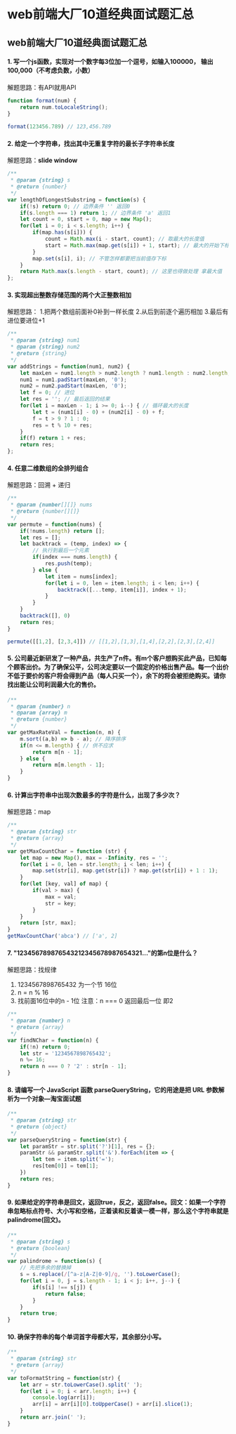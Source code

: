 # web前端大厂10道经典面试题汇总

## web前端大厂10道经典面试题汇总

#### 1. 写一个js函数，实现对一个数字每3位加一个逗号，如输入100000， 输出100,000（不考虑负数，小数）

解题思路：有API就用API
````js
function format(num) {
    return num.toLocaleString();
}
    
format(123456.789) // 123,456.789
````    
#### 2. 给定一个字符串，找出其中无重复字符的最长子字符串长度

解题思路：**slide window**
````js
/**
 * @param {string} s
 * @return {number}
 */
var lengthOfLongestSubstring = function(s) {
    if(!s) return 0; // 边界条件 '' 返回0
    if(s.length === 1) return 1; // 边界条件 'a' 返回1
    let count = 0, start = 0, map = new Map();
    for(let i = 0; i < s.length; i++) {
        if(map.has(s[i])) {
            count = Math.max(i - start, count); // 取最大的长度值
            start = Math.max(map.get(s[i]) + 1, start); // 最大的开始下标
        }
        map.set(s[i], i); // 不管怎样都要把当前值存下标
    }
    return Math.max(s.length - start, count); // 这里也得做处理 拿最大值
};
````
#### 3. 实现超出整数存储范围的两个大正整数相加

解题思路： 
1.把两个数组前面补0补到一样长度 
2.从后到前逐个遍历相加 
3.最后有进位要进位+1
````js
/**
 * @param {string} num1
 * @param {string} num2
 * @return {string}
 */
var addStrings = function(num1, num2) {
    let maxLen = num1.length > num2.length ? num1.length : num2.length;
    num1 = num1.padStart(maxLen, '0');
    num2 = num2.padStart(maxLen, '0');
    let f = 0; // 进位
    let res = ''; // 最后返回的结果
    for(let i = maxLen - 1; i >= 0; i--) { // 循环最大的长度
        let t = (num1[i] - 0) + (num2[i] - 0) + f;
        f = t > 9 ? 1 : 0;
        res = t % 10 + res;
    }
    if(f) return 1 + res;
    return res;
};
````  
#### 4. 任意二维数组的全排列组合
解题思路：回溯 + 递归
````js
/**
 * @param {number[][]} nums
 * @return {number[][]}
 */
var permute = function(nums) {
    if(!nums.length) return [];
    let res = [];
    let backtrack = (temp, index) => {
        // 执行到最后一个元素
        if(index === nums.length) {
            res.push(temp);
        } else {
            let item = nums[index];
            for(let i = 0, len = item.length; i < len; i++) {
                backtrack([...temp, item[i]], index + 1);
            }
        }
    }
    backtrack([], 0)
    return res;
}

permute([[1,2], [2,3,4]]) // [[1,2],[1,3],[1,4],[2,2],[2,3],[2,4]]
````
#### 5. 公司最近新研发了一种产品，共生产了n件。有m个客户想购买此产品，已知每个顾客出价。为了确保公平，公司决定要以一个固定的价格出售产品。每一个出价不低于要价的客户将会得到产品（每人只买一个），余下的将会被拒绝购买。请你找出能让公司利润最大化的售价。

````js
/**
 * @param {number} n
 * @param {array} m
 * @return {number}
 */
var getMaxRateVal = function(n, m) {
    m.sort((a,b) => b - a); // 降序排序
    if(n <= m.length) { // 供不应求
        return m[n - 1];    
    } else {
        return m[m.length - 1];
    }
}
````

#### 6. 计算出字符串中出现次数最多的字符是什么，出现了多少次？
解题思路：map
````js
/**
 * @param {string} str
 * @return {array}
 */
var getMaxCountChar = function (str) {
    let map = new Map(), max = -Infinity, res = '';
    for(let i = 0, len = str.length; i < len; i++) {
        map.set(str[i], map.get(str[i]) ? map.get(str[i]) + 1 : 1);
    }
    for(let [key, val] of map) {
        if(val > max) {
            max = val;
            str = key;
        }
    }
    return [str, max];
}
getMaxCountChar('abca') // ['a', 2]
````
#### 7. "123456789876543212345678987654321..."的第n位是什么？
解题思路：找规律
1. 1234567898765432 为一个节 16位
2. n = n % 16
3. 找前面16位中的n - 1位 注意：n === 0 返回最后一位 即2

````js
/**
 * @param {number} n
 * @return {array}
 */
var findNChar = function(n) {
    if(!n) return 0;
    let str = '1234567898765432';
    n %= 16;
    return n === 0 ? '2' : str[n - 1];
}
````
#### 8. 请编写一个 JavaScript 函数 parseQueryString，它的用途是把 URL 参数解析为一个对象—淘宝面试题
````js
/**
 * @param {string} str
 * @return {object}
 */
var parseQueryString = function(str) {
    let paramStr = str.split('?')[1], res = {};
    paramStr && paramStr.split('&').forEach(item => {
        let tem = item.split('=');
        res[tem[0]] = tem[1];
    })
    return res;
}
````
#### 9. 如果给定的字符串是回文，返回true，反之，返回false。回文：如果一个字符串忽略标点符号、大小写和空格，正着读和反着读一模一样，那么这个字符串就是palindrome(回文)。
````js
/**
 * @param {string} s
 * @return {boolean}
 */
var palindrome = function(s) {
    // 先把多余的替换掉
    s = s.replace(/[^a-z|A-Z|0-9]/g, '').toLowerCase();
    for(let i = 0, j = s.length - 1; i < j; i++, j--) {
        if(s[i] !== s[j]) {
            return false;
        }
    }
    return true;
}
````

#### 10. 确保字符串的每个单词首字母都大写，其余部分小写。
````js
/**
 * @param {string} str
 * @return {array}
 */
var toFormatString = function(str) {
    let arr = str.toLowerCase().split(' ');
    for(let i = 0; i < arr.length; i++) {
        console.log(arr[i]);
        arr[i] = arr[i][0].toUpperCase() + arr[i].slice(1);
    }
    return arr.join(' ');
}
````




